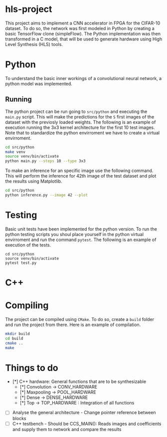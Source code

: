 # hls-project

This project aims to implement a CNN accelerator in FPGA for the CIFAR-10 dataset. To do so, the network was first modeled in Python by creating a basic TensorFlow clone (simpleFlow). The Python implementation was then transformed in a C model, that will be used to generate hardware using High Level Synthesis (HLS) tools.

# Python

To understand the basic inner workings of a convolutional neural network, a python model was implemented.

## Running

The python project can be run going to `src/python` and executing the `main.py` script. This will make the predictions for the `S` first images of the dataset with the previosly loaded weights. The following is an example of execution running the 3x3 kernel architecture for the first 10 test images. Note that to standardize the python envirroment we have to create a virtual envirroment.

```sh
cd src/python
make venv
source venv/bin/activate
python main.py --steps 10 --type 3x3
```

To make an inference for an specific image use the following command. This will perform the inference for 42th image of the test dataset and plot the results using Matplotlib.

```sh
cd src/python
python inference.py --image 42 --plot
```

# Testing

Basic unit tests have been implemented for the python version. To run the python testing scripts you shoul place yourself in the python virtual envirroment and run the command `pytest`. The following is an example of execution of the tests.

```sd
cd src/python
source venv/bin/activate
pytest test.py
```

# C++

# Compiling

The project can be compiled using `CMake`. To do so, create a `build` folder and run the project from there. Here is an example of compilation.

```sh
mkdir build
cd build
cmake ..
make
```

# Things to do

- [*] C++ hardware: General functions that are to be synthesizable
  - [*] Convolution -> CONV_HARDWARE
  - [*] Maxpooling -> POOL_HARDWARE
  - [*] Dense -> DENSE_HARDWARE
  - [*] Top -> TOP_HARDWARE : Integration of all functions
- [ ] Analyse the general architecture - Change pointer reference between blocks
- [ ] C++ testbench - Should be CCS_MAIN(): Reads images and coefficients and supply them to network and compare the results